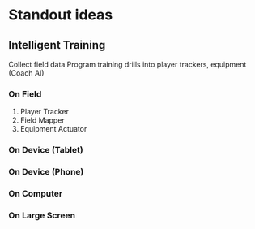 # Standout ideas
## Intelligent Training
Collect field data
Program training drills into player trackers, equipment (Coach AI)

### On Field
1. Player Tracker
1. Field Mapper
1. Equipment Actuator

### On Device (Tablet)

### On Device (Phone)

### On Computer

### On Large Screen
